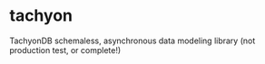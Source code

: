 # tachyon
TachyonDB schemaless, asynchronous data modeling library (not production test, or complete!)
